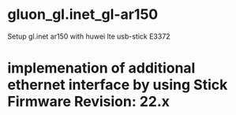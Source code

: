 # gluon_gl.inet_gl-ar150
Setup gl.inet ar150 with huwei lte usb-stick E3372
# implemenation of additional ethernet interface by using Stick Firmware Revision: 22.x
